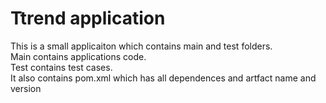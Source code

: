 # Ttrend application

This is a small applicaiton which contains main and test folders.  
Main contains applications code.  
Test contains test cases.  
It also contains pom.xml which has all dependences and artfact name and version

